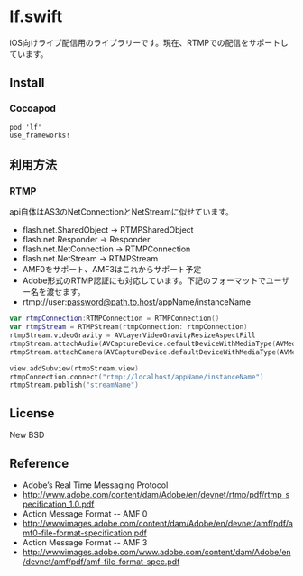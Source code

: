 # lf.swift
iOS向けライブ配信用のライブラリーです。現在、RTMPでの配信をサポートしています。

## Install
### Cocoapod
    pod 'lf'
    use_frameworks!

## 利用方法
### RTMP
api自体はAS3のNetConnectionとNetStreamに似せています。
* flash.net.SharedObject → RTMPSharedObject
* flash.net.Responder → Responder
* flash.net.NetConnection → RTMPConnection
* flash.net.NetStream → RTMPStream
* AMF0をサポート、AMF3はこれからサポート予定
* Adobe形式のRTMP認証にも対応しています。下記のフォーマットでユーザー名を渡せます。
 * rtmp://user:password@path.to.host/appName/instanceName
```swift
var rtmpConnection:RTMPConnection = RTMPConnection()
var rtmpStream = RTMPStream(rtmpConnection: rtmpConnection)
rtmpStream.videoGravity = AVLayerVideoGravityResizeAspectFill
rtmpStream.attachAudio(AVCaptureDevice.defaultDeviceWithMediaType(AVMediaTypeAudio))
rtmpStream.attachCamera(AVCaptureDevice.defaultDeviceWithMediaType(AVMediaTypeVideo))

view.addSubview(rtmpStream.view)
rtmpConnection.connect("rtmp://localhost/appName/instanceName")
rtmpStream.publish("streamName")
```

## License
New BSD

## Reference
* Adobe’s Real Time Messaging Protocol
 * http://www.adobe.com/content/dam/Adobe/en/devnet/rtmp/pdf/rtmp_specification_1.0.pdf
* Action Message Format -- AMF 0
 * http://wwwimages.adobe.com/content/dam/Adobe/en/devnet/amf/pdf/amf0-file-format-specification.pdf
* Action Message Format -- AMF 3 
 * http://wwwimages.adobe.com/www.adobe.com/content/dam/Adobe/en/devnet/amf/pdf/amf-file-format-spec.pdf
